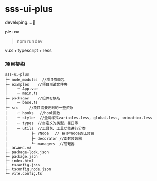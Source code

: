 # sss-ui-plus

developing....💟


plz use 
> npm run dev 

vu3 + typescript + less 


### 项目架构
~~~
sss-ui-plus
├─ node_modules  //项目依赖包
├─ examples    //项目测试文件夹
│    ├─ App.vue
│    └─ main.ts
├─ packages    //组件存放处
│    └─ base.ts
├─ src     //项目需要用到的一些资源
│    ├─ hooks   //hook函数
│    ├─ styles  //全局样式variables.less, global.less, animation.less
│    ├─ types  //自定义的类型，接口等
│    └─ utils  //工具包，工具功能进行分类
│           ├─ VNode   // 操作vnode的工具包
│           ├─ decorator //函数装饰器
│           └─ managers  //管理器
├─ README.md
├─ package-lock.json
├─ package.json
├─ index.html
├─ tsconfig.json
├─ tsconfig.node.json
└─ vite.config.ts

~~~


